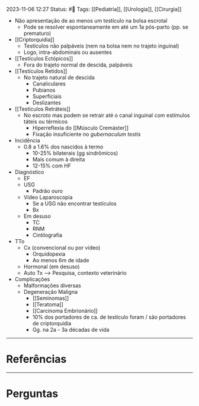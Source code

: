 2023-11-06 12:27
Status: #🌱 
Tags: [[Pediatria]], [[Urologia]], [[Cirurgia]]
<br/>
- Não apresentação de ao menos um testículo na bolsa escrotal
	- Pode se resolver espontaneamente em até um 1a pós-parto (pp. se prematuro)
- [[Criptorquidia]]
	- Testículos não palpáveis (nem na bolsa nem no trajeto inguinal)
	- Logo, intra-abdominais ou ausentes
- [[Testículos Ectópicos]]
	- Fora do trajeto normal de descida, palpáveis
- [[Testículos Retidos]]
	- No trajeto natural de descida
		- Canaliculares
		- Pubianos
		- Superficiais
		- Deslizantes
- [[Testículos Retráteis]]
	- No escroto mas podem se retrair até o canal inguinal com estímulos táteis ou térmicos
		- Hiperreflexia do [[Músculo Cremáster]]
		- Fixação insuficiente no _gubernaculum testis_
- Incidência
	- 0.8 a 1.6% dos nascidos à termo
		- 10-25% bilaterais (gg sindrômicos)
		- Mais comum à direita
		- 12-15% com HF
- Diagnóstico
	- EF
	- USG
		- Padrão ouro
	- Vídeo Laparoscopia
		- Se a USG não encontrar testículos
		- Bx
	- Em desuso
		- TC
		- RNM
		- Cintilografia
- TTo
	- Cx (convencional ou por vídeo)
		- Orquidopexia
		- Ao menos 6m de idade
	- Hormonal (em desuso)
	- Auto Tx --> Pesquisa, contexto veterinário
- Complicações
	- Malformações diversas
	- Degeneração Maligna
		- [[Seminomas]]
		- [[Teratoma]]
		- [[Carcinoma Embrionário]]
		- 10% dos portadores de ca. de testículo foram / são portadores de criptorquidia
		- Gg. na 2a - 3a décadas de vida
____
# Referências
---
# Perguntas

